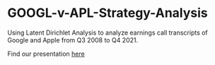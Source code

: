 # GOOGL-v-APL-Strategy-Analysis
Using Latent Dirichlet Analysis to analyze earnings call transcripts of Google and Apple from Q3 2008 to Q4 2021.

Find our presentation [here](https://github.com/MihirD97/GOOGL-v-APL-Strategy-Analysis/blob/main/Business_Strategy_Analysis.pdf)
